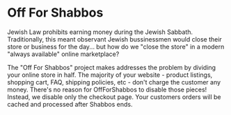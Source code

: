 # Off For Shabbos

Jewish Law prohibits earning money during the Jewish Sabbath. Traditionally, this meant observant Jewish bussinessmen would close their store or business for the day... but how do we "close the store" in a modern "always available" online marketplace?

The "Off For Shabbos" project makes addresses the problem by dividing your online store in half. The majority of your website - product listings, shopping cart, FAQ, shipping policies, etc - don't charge the customer any money. There's no reason for OffForShabbos to disable those pieces! Instead, we disable only the checkout page. Your customers orders will be cached and processed after Shabbos ends.